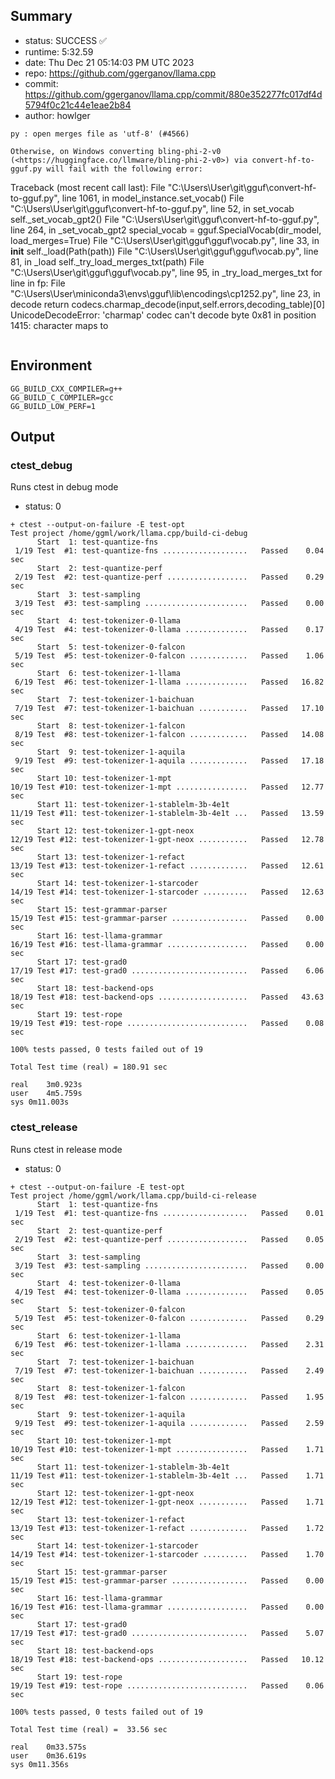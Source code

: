 ## Summary

- status:  SUCCESS ✅
- runtime: 5:32.59
- date:    Thu Dec 21 05:14:03 PM UTC 2023
- repo:    https://github.com/ggerganov/llama.cpp
- commit:  https://github.com/ggerganov/llama.cpp/commit/880e352277fc017df4d5794f0c21c44e1eae2b84
- author:  howlger
```
py : open merges file as 'utf-8' (#4566)

Otherwise, on Windows converting bling-phi-2-v0 (<https://huggingface.co/llmware/bling-phi-2-v0>) via convert-hf-to-gguf.py will fail with the following error:

```
Traceback (most recent call last):
  File "C:\Users\User\git\gguf\convert-hf-to-gguf.py", line 1061, in <module>
    model_instance.set_vocab()
  File "C:\Users\User\git\gguf\convert-hf-to-gguf.py", line 52, in set_vocab
    self._set_vocab_gpt2()
  File "C:\Users\User\git\gguf\convert-hf-to-gguf.py", line 264, in _set_vocab_gpt2
    special_vocab = gguf.SpecialVocab(dir_model, load_merges=True)
  File "C:\Users\User\git\gguf\gguf\vocab.py", line 33, in __init__
    self._load(Path(path))
  File "C:\Users\User\git\gguf\gguf\vocab.py", line 81, in _load
    self._try_load_merges_txt(path)
  File "C:\Users\User\git\gguf\gguf\vocab.py", line 95, in _try_load_merges_txt
    for line in fp:
  File "C:\Users\User\miniconda3\envs\gguf\lib\encodings\cp1252.py", line 23, in decode
    return codecs.charmap_decode(input,self.errors,decoding_table)[0]
UnicodeDecodeError: 'charmap' codec can't decode byte 0x81 in position 1415: character maps to <undefined>
```
```

## Environment

```
GG_BUILD_CXX_COMPILER=g++
GG_BUILD_C_COMPILER=gcc
GG_BUILD_LOW_PERF=1
```

## Output

### ctest_debug

Runs ctest in debug mode
- status: 0
```
+ ctest --output-on-failure -E test-opt
Test project /home/ggml/work/llama.cpp/build-ci-debug
      Start  1: test-quantize-fns
 1/19 Test  #1: test-quantize-fns ...................   Passed    0.04 sec
      Start  2: test-quantize-perf
 2/19 Test  #2: test-quantize-perf ..................   Passed    0.29 sec
      Start  3: test-sampling
 3/19 Test  #3: test-sampling .......................   Passed    0.00 sec
      Start  4: test-tokenizer-0-llama
 4/19 Test  #4: test-tokenizer-0-llama ..............   Passed    0.17 sec
      Start  5: test-tokenizer-0-falcon
 5/19 Test  #5: test-tokenizer-0-falcon .............   Passed    1.06 sec
      Start  6: test-tokenizer-1-llama
 6/19 Test  #6: test-tokenizer-1-llama ..............   Passed   16.82 sec
      Start  7: test-tokenizer-1-baichuan
 7/19 Test  #7: test-tokenizer-1-baichuan ...........   Passed   17.10 sec
      Start  8: test-tokenizer-1-falcon
 8/19 Test  #8: test-tokenizer-1-falcon .............   Passed   14.08 sec
      Start  9: test-tokenizer-1-aquila
 9/19 Test  #9: test-tokenizer-1-aquila .............   Passed   17.18 sec
      Start 10: test-tokenizer-1-mpt
10/19 Test #10: test-tokenizer-1-mpt ................   Passed   12.77 sec
      Start 11: test-tokenizer-1-stablelm-3b-4e1t
11/19 Test #11: test-tokenizer-1-stablelm-3b-4e1t ...   Passed   13.59 sec
      Start 12: test-tokenizer-1-gpt-neox
12/19 Test #12: test-tokenizer-1-gpt-neox ...........   Passed   12.78 sec
      Start 13: test-tokenizer-1-refact
13/19 Test #13: test-tokenizer-1-refact .............   Passed   12.61 sec
      Start 14: test-tokenizer-1-starcoder
14/19 Test #14: test-tokenizer-1-starcoder ..........   Passed   12.63 sec
      Start 15: test-grammar-parser
15/19 Test #15: test-grammar-parser .................   Passed    0.00 sec
      Start 16: test-llama-grammar
16/19 Test #16: test-llama-grammar ..................   Passed    0.00 sec
      Start 17: test-grad0
17/19 Test #17: test-grad0 ..........................   Passed    6.06 sec
      Start 18: test-backend-ops
18/19 Test #18: test-backend-ops ....................   Passed   43.63 sec
      Start 19: test-rope
19/19 Test #19: test-rope ...........................   Passed    0.08 sec

100% tests passed, 0 tests failed out of 19

Total Test time (real) = 180.91 sec

real	3m0.923s
user	4m5.759s
sys	0m11.003s
```

### ctest_release

Runs ctest in release mode
- status: 0
```
+ ctest --output-on-failure -E test-opt
Test project /home/ggml/work/llama.cpp/build-ci-release
      Start  1: test-quantize-fns
 1/19 Test  #1: test-quantize-fns ...................   Passed    0.01 sec
      Start  2: test-quantize-perf
 2/19 Test  #2: test-quantize-perf ..................   Passed    0.05 sec
      Start  3: test-sampling
 3/19 Test  #3: test-sampling .......................   Passed    0.00 sec
      Start  4: test-tokenizer-0-llama
 4/19 Test  #4: test-tokenizer-0-llama ..............   Passed    0.05 sec
      Start  5: test-tokenizer-0-falcon
 5/19 Test  #5: test-tokenizer-0-falcon .............   Passed    0.29 sec
      Start  6: test-tokenizer-1-llama
 6/19 Test  #6: test-tokenizer-1-llama ..............   Passed    2.31 sec
      Start  7: test-tokenizer-1-baichuan
 7/19 Test  #7: test-tokenizer-1-baichuan ...........   Passed    2.49 sec
      Start  8: test-tokenizer-1-falcon
 8/19 Test  #8: test-tokenizer-1-falcon .............   Passed    1.95 sec
      Start  9: test-tokenizer-1-aquila
 9/19 Test  #9: test-tokenizer-1-aquila .............   Passed    2.59 sec
      Start 10: test-tokenizer-1-mpt
10/19 Test #10: test-tokenizer-1-mpt ................   Passed    1.71 sec
      Start 11: test-tokenizer-1-stablelm-3b-4e1t
11/19 Test #11: test-tokenizer-1-stablelm-3b-4e1t ...   Passed    1.71 sec
      Start 12: test-tokenizer-1-gpt-neox
12/19 Test #12: test-tokenizer-1-gpt-neox ...........   Passed    1.71 sec
      Start 13: test-tokenizer-1-refact
13/19 Test #13: test-tokenizer-1-refact .............   Passed    1.72 sec
      Start 14: test-tokenizer-1-starcoder
14/19 Test #14: test-tokenizer-1-starcoder ..........   Passed    1.70 sec
      Start 15: test-grammar-parser
15/19 Test #15: test-grammar-parser .................   Passed    0.00 sec
      Start 16: test-llama-grammar
16/19 Test #16: test-llama-grammar ..................   Passed    0.00 sec
      Start 17: test-grad0
17/19 Test #17: test-grad0 ..........................   Passed    5.07 sec
      Start 18: test-backend-ops
18/19 Test #18: test-backend-ops ....................   Passed   10.12 sec
      Start 19: test-rope
19/19 Test #19: test-rope ...........................   Passed    0.06 sec

100% tests passed, 0 tests failed out of 19

Total Test time (real) =  33.56 sec

real	0m33.575s
user	0m36.619s
sys	0m11.356s
```
